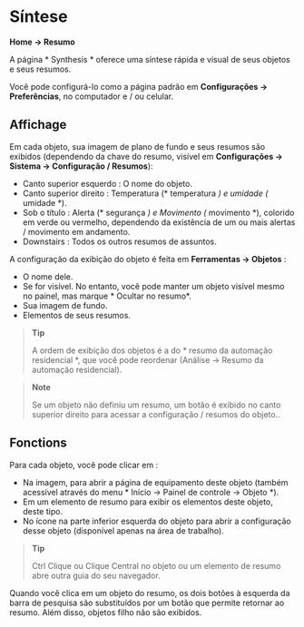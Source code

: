 # Síntese
**Home → Resumo**

A página * Synthesis * oferece uma síntese rápida e visual de seus objetos e seus resumos.

Você pode configurá-lo como a página padrão em **Configurações → Preferências**, no computador e / ou celular.

## Affichage

Em cada objeto, sua imagem de plano de fundo e seus resumos são exibidos (dependendo da chave do resumo, visível em **Configurações → Sistema → Configuração / Resumos**):
- Canto superior esquerdo : O nome do objeto.
- Canto superior direito : Temperatura (* temperatura *) e umidade (* umidade *).
- Sob o título : Alerta (* segurança *) e Movimento (* movimento *), colorido em verde ou vermelho, dependendo da existência de um ou mais alertas / movimento em andamento.
- Downstairs : Todos os outros resumos de assuntos.

A configuração da exibição do objeto é feita em **Ferramentas → Objetos** :
- O nome dele.
- Se for visível. No entanto, você pode manter um objeto visível mesmo no painel, mas marque * Ocultar no resumo*.
- Sua imagem de fundo.
- Elementos de seus resumos.

> **Tip**
>
> A ordem de exibição dos objetos é a do * resumo da automação residencial *, que você pode reordenar (Análise → Resumo da automação residencial).

> **Note**
>
> Se um objeto não definiu um resumo, um botão é exibido no canto superior direito para acessar a configuração / resumos do objeto..

## Fonctions

Para cada objeto, você pode clicar em :
- Na imagem, para abrir a página de equipamento deste objeto (também acessível através do menu * Início → Painel de controle → Objeto *).
- Em um elemento de resumo para exibir os elementos deste objeto, deste tipo.
- No ícone na parte inferior esquerda do objeto para abrir a configuração desse objeto (disponível apenas na área de trabalho).

> **Tip**
>
> Ctrl Clique ou Clique Central no objeto ou um elemento de resumo abre outra guia do seu navegador.

Quando você clica em um objeto do resumo, os dois botões à esquerda da barra de pesquisa são substituídos por um botão que permite retornar ao resumo. Além disso, objetos filho não são exibidos.

